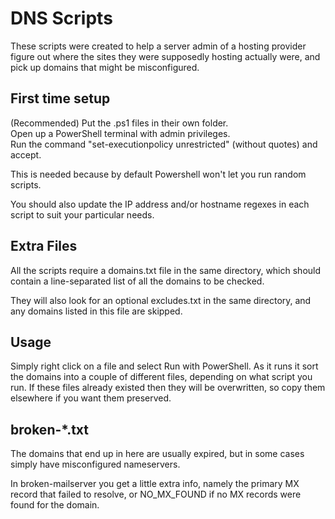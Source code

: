 # DNS Scripts
These scripts were created to help a server admin of a hosting provider figure out where the sites they were supposedly hosting actually were, and pick up domains that might be misconfigured.

## First time setup
(Recommended) Put the .ps1 files in their own folder.  
Open up a PowerShell terminal with admin privileges.  
Run the command "set-executionpolicy unrestricted" (without quotes) and accept.

This is needed because by default Powershell won't let you run random scripts.

You should also update the IP address and/or hostname regexes in each script to suit your particular needs.

## Extra Files
All the scripts require a domains.txt file in the same directory, which should contain a line-separated list of all the domains to be checked.

They will also look for an optional excludes.txt in the same directory, and any domains listed in this file are skipped.

## Usage
Simply right click on a file and select Run with PowerShell.
As it runs it sort the domains into a couple of different files, depending on what script you run.
If these files already existed then they will be overwritten, so copy them elsewhere if you want them preserved.

## broken-\*.txt
The domains that end up in here are usually expired, but in some cases simply have misconfigured nameservers.

In broken-mailserver you get a little extra info, namely the primary MX record that failed to resolve, or NO_MX_FOUND if no MX records were found for the domain.
